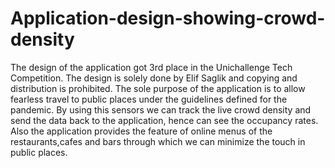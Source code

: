# Application-design-showing-crowd-density
The design of the application got 3rd place in the Unichallenge  Tech Competition. The design is solely done by Elif Saglik and copying and distribution is prohibited. The sole purpose of the application is to allow fearless travel to public places under the guidelines defined for the pandemic. By using this sensors  we can track the live crowd density and send the data back to the application, hence can see the occupancy rates. Also the application provides the feature of online menus of the restaurants,cafes and bars through which we can minimize the touch in public places.
